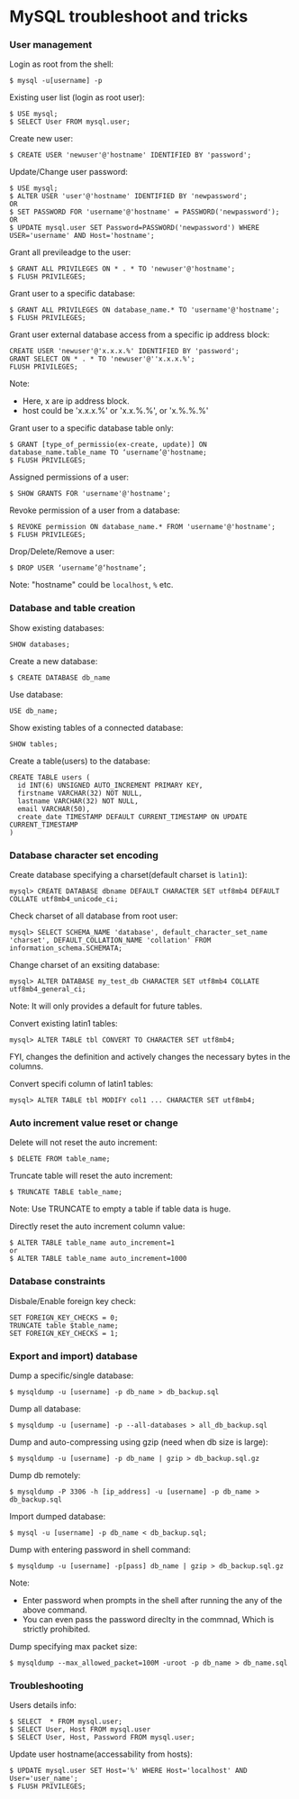 # MySQL troubleshoot and tricks

### User management

Login as root from the shell:
```
$ mysql -u[username] -p
```

Existing user list (login as root user):
```
$ USE mysql;
$ SELECT User FROM mysql.user;
```

Create new user:
```
$ CREATE USER 'newuser'@'hostname' IDENTIFIED BY 'password';
```

Update/Change user password:
```
$ USE mysql;
$ ALTER USER 'user'@'hostname' IDENTIFIED BY 'newpassword'; 
OR
$ SET PASSWORD FOR 'username'@'hostname' = PASSWORD('newpassword');
OR
$ UPDATE mysql.user SET Password=PASSWORD('newpassword') WHERE USER='username' AND Host='hostname';
```

Grant all previleadge to the user:
```
$ GRANT ALL PRIVILEGES ON * . * TO 'newuser'@'hostname';
$ FLUSH PRIVILEGES;
```

Grant user to a specific database:
```
$ GRANT ALL PRIVILEGES ON database_name.* TO 'username'@'hostname';
$ FLUSH PRIVILEGES;
```

Grant user external database access from a specific ip address block:
```
CREATE USER 'newuser'@'x.x.x.%' IDENTIFIED BY 'password';
GRANT SELECT ON * . * TO 'newuser'@''x.x.x.%';
FLUSH PRIVILEGES;
```
Note: 
- Here, x are ip address block.
- host could be 'x.x.x.%' or 'x.x.%.%', or 'x.%.%.%'

Grant user to a specific database table only:
```
$ GRANT [type_of_permissio(ex-create, update)] ON database_name.table_name TO ‘username’@'hostname;
$ FLUSH PRIVILEGES;
```

Assigned permissions of a user:
```
$ SHOW GRANTS FOR 'username'@'hostname';
```

Revoke permission of a user from a database:
```
$ REVOKE permission ON database_name.* FROM 'username'@'hostname';
$ FLUSH PRIVILEGES;
```

Drop/Delete/Remove a user:
```
$ DROP USER ‘username’@‘hostname’;
```

Note:
"hostname" could be ```localhost```,  ```%``` etc.

### Database and table creation

Show existing databases:
```
SHOW databases;
```

Create a new database:
```
$ CREATE DATABASE db_name
```

Use database:
```
USE db_name;
```

Show existing tables of a connected database:
```
SHOW tables;
```

Create a table(users) to the database:
```
CREATE TABLE users (
  id INT(6) UNSIGNED AUTO_INCREMENT PRIMARY KEY,
  firstname VARCHAR(32) NOT NULL,
  lastname VARCHAR(32) NOT NULL,
  email VARCHAR(50),
  create_date TIMESTAMP DEFAULT CURRENT_TIMESTAMP ON UPDATE CURRENT_TIMESTAMP
)
```

### Database character set encoding
Create database specifying a charset(default charset is ```latin1```):
```
mysql> CREATE DATABASE dbname DEFAULT CHARACTER SET utf8mb4 DEFAULT COLLATE utf8mb4_unicode_ci;
```

Check charset of all database from root user:
```
mysql> SELECT SCHEMA_NAME 'database', default_character_set_name 'charset', DEFAULT_COLLATION_NAME 'collation' FROM information_schema.SCHEMATA;
```

Change charset of an exsiting database:
```
mysql> ALTER DATABASE my_test_db CHARACTER SET utf8mb4 COLLATE utf8mb4_general_ci;
```
Note: It will only provides a default for future tables.

Convert existing latin1 tables:
```
mysql> ALTER TABLE tbl CONVERT TO CHARACTER SET utf8mb4;
```
FYI, changes the definition and actively changes the necessary bytes in the columns.

Convert specifi column of latin1 tables:
```
mysql> ALTER TABLE tbl MODIFY col1 ... CHARACTER SET utf8mb4;
```

### Auto increment value reset or change

Delete will not reset the auto increment:
```
$ DELETE FROM table_name;
```

Truncate table will reset the auto increment:
```
$ TRUNCATE TABLE table_name;
```
Note: Use TRUNCATE to empty a table if table data is huge.

Directly reset the auto increment column value:
```
$ ALTER TABLE table_name auto_increment=1
or
$ ALTER TABLE table_name auto_increment=1000
```

### Database constraints

Disbale/Enable foreign key check:
```
SET FOREIGN_KEY_CHECKS = 0;
TRUNCATE table $table_name;
SET FOREIGN_KEY_CHECKS = 1;
```

### Export and import) database

Dump a specific/single database:
```
$ mysqldump -u [username] -p db_name > db_backup.sql
```

Dump all database:
``` 
$ mysqldump -u [username] -p --all-databases > all_db_backup.sql
```

Dump and auto-compressing using gzip (need when db size is large):
```
$ mysqldump -u [username] -p db_name | gzip > db_backup.sql.gz
```

Dump db remotely:
```
$ mysqldump -P 3306 -h [ip_address] -u [username] -p db_name > db_backup.sql
```

Import dumped database:
```
$ mysql -u [username] -p db_name < db_backup.sql;
```

Dump with entering password in shell command:
```
$ mysqldump -u [username] -p[pass] db_name | gzip > db_backup.sql.gz
```

Note:
- Enter password when prompts in the shell after running the any of the above command.
- You can even pass the password direclty in the commnad, Which is strictly prohibited.

Dump specifying max packet size:
```
$ mysqldump --max_allowed_packet=100M -uroot -p db_name > db_name.sql
```

### Troubleshooting

Users details info:
```
$ SELECT  * FROM mysql.user;
$ SELECT User, Host FROM mysql.user
$ SELECT User, Host, Password FROM mysql.user;
```

Update user hostname(accessability from hosts):
```
$ UPDATE mysql.user SET Host='%' WHERE Host='localhost' AND User='user_name';
$ FLUSH PRIVILEGES;
```

